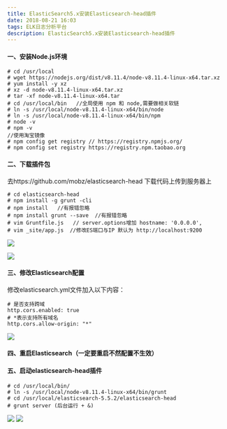 ```yaml
---
title: ElasticSearch5.x安装Elasticsearch-head插件
date: 2018-08-21 16:03
tags: ELK日志分析平台
description: ElasticSearch5.x安装Elasticsearch-head插件
---
```

#### 一、安装Node.js环境
```shell
# cd /usr/local
# wget https://nodejs.org/dist/v8.11.4/node-v8.11.4-linux-x64.tar.xz
# yum install -y xz
# xz -d node-v8.11.4-linux-x64.tar.xz
# tar -xf node-v8.11.4-linux-x64.tar
# cd /usr/local/bin   //全局使用 npm 和 node,需要做相关软链
# ln -s /usr/local/node-v8.11.4-linux-x64/bin/node
# ln -s /usr/local/node-v8.11.4-linux-x64/bin/npm
# node -v
# npm -v
//使用淘宝镜像
# npm config get registry // https://registry.npmjs.org/
# npm config set registry https://registry.npm.taobao.org
```
<!--more-->
#### 二、下载插件包
去https://github.com/mobz/elasticsearch-head 下载代码上传到服务器上
```shell
# cd elasticsearch-head
# npm install -g grunt -cli
# npm install   //有报错忽略
# npm install grunt --save  //有报错忽略
# vim Gruntfile.js   // server.options增加 hostname: '0.0.0.0',
# vim _site/app.js  //修改ES端口与IP 默认为 http://localhost:9200
```
![](https://upload-images.jianshu.io/upload_images/2743275-10a0c4aae4bb3efb.png?imageMogr2/auto-orient/strip%7CimageView2/2/w/1240)

![](https://upload-images.jianshu.io/upload_images/2743275-c94e1e6952bc69c4.png?imageMogr2/auto-orient/strip%7CimageView2/2/w/1240)
#### 三、修改Elasticsearch配置
修改elasticsearch.yml文件加入以下内容：
```shell
# 是否支持跨域
http.cors.enabled: true
# *表示支持所有域名
http.cors.allow-origin: "*"
```
![](https://upload-images.jianshu.io/upload_images/2743275-68b0592e86fdf36f.png?imageMogr2/auto-orient/strip%7CimageView2/2/w/1240)
#### 四、重启Elasticsearch（一定要重启不然配置不生效）

#### 五、启动elasticsearch-head插件
```shell
# cd /usr/local/bin/
# ln -s /usr/local/node-v8.11.4-linux-x64/bin/grunt
# cd /usr/local/elasticsearch-5.5.2/elasticsearch-head
# grunt server (后台运行 + &)   
```
![](https://upload-images.jianshu.io/upload_images/2743275-38e4c25912195708.png?imageMogr2/auto-orient/strip%7CimageView2/2/w/1240)
![](https://upload-images.jianshu.io/upload_images/2743275-5f43e2a56b85e914.png?imageMogr2/auto-orient/strip%7CimageView2/2/w/1240)
